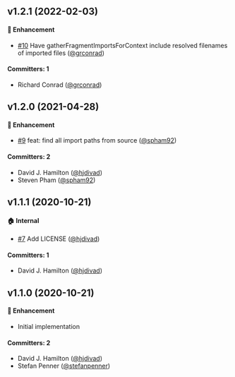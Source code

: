 ## v1.2.1 (2022-02-03)

#### :rocket: Enhancement
* [#10](https://github.com/stefanpenner/graphql-fragment-import/pull/10) Have gatherFragmentImportsForContext include resolved filenames of imported files ([@grconrad](https://github.com/grconrad))

#### Committers: 1
- Richard Conrad ([@grconrad](https://github.com/grconrad))


## v1.2.0 (2021-04-28)

#### :rocket: Enhancement
* [#9](https://github.com/stefanpenner/graphql-fragment-import/pull/9) feat: find all import paths from source ([@spham92](https://github.com/spham92))

#### Committers: 2
- David J. Hamilton ([@hjdivad](https://github.com/hjdivad))
- Steven Pham ([@spham92](https://github.com/spham92))


## v1.1.1 (2020-10-21)

#### :house: Internal
* [#7](https://github.com/stefanpenner/graphql-fragment-import/pull/7) Add LICENSE ([@hjdivad](https://github.com/hjdivad))

#### Committers: 1
- David J. Hamilton ([@hjdivad](https://github.com/hjdivad))

## v1.1.0 (2020-10-21)

#### :rocket: Enhancement
* Initial implementation

#### Committers: 2
- David J. Hamilton ([@hjdivad](https://github.com/hjdivad))
- Stefan Penner ([@stefanpenner](https://github.com/stefanpenner))



